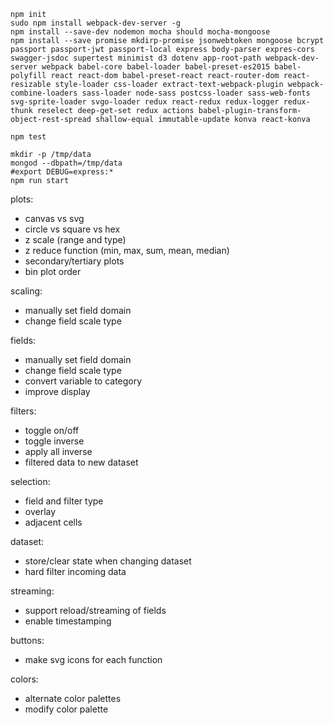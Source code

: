 

```
npm init
sudo npm install webpack-dev-server -g
npm install --save-dev nodemon mocha should mocha-mongoose
npm install --save promise mkdirp-promise jsonwebtoken mongoose bcrypt passport passport-jwt passport-local express body-parser expres-cors swagger-jsdoc supertest minimist d3 dotenv app-root-path webpack-dev-server webpack babel-core babel-loader babel-preset-es2015 babel-polyfill react react-dom babel-preset-react react-router-dom react-resizable style-loader css-loader extract-text-webpack-plugin webpack-combine-loaders sass-loader node-sass postcss-loader sass-web-fonts svg-sprite-loader svgo-loader redux react-redux redux-logger redux-thunk reselect deep-get-set redux actions babel-plugin-transform-object-rest-spread shallow-equal immutable-update konva react-konva
```

```
npm test
```

```
mkdir -p /tmp/data
mongod --dbpath=/tmp/data
#export DEBUG=express:*
npm run start
```


plots:
- canvas vs svg
- circle vs square vs hex
- z scale (range and type)
- z reduce function (min, max, sum, mean, median)
- secondary/tertiary plots
- bin plot order

scaling:
- manually set field domain
- change field scale type

fields:
- manually set field domain
- change field scale type
- convert variable to category
- improve display

filters:
- toggle on/off
- toggle inverse
- apply all inverse
- filtered data to new dataset

selection:
- field and filter type
- overlay
- adjacent cells

dataset:
- store/clear state when changing dataset
- hard filter incoming data

streaming:
- support reload/streaming of fields
- enable timestamping

buttons:
- make svg icons for each function

colors:
- alternate color palettes
- modify color palette
